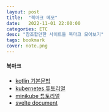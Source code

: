 ```yaml
---
layout: post
title:  "북마크 메모"
date:   2022-11-01 22:00:00
categories: ETC
desc: "참조할만한 사이트들 북마크 모아보기"
tags: bookmark
cover: note.png
---
```


#### 북마크

- [kotlin 기본문법][kotlin]
- [kubernetes 튜토리얼][kubetutorials]
- [minikube 튜토리얼][minikube]
- [svelte document][svelte]


[kotlin]: https://kotlinlang.org/docs/basic-syntax.html
[kubetutorials]: https://kubernetes.io/ko/docs/tutorials/kubernetes-basics/
[minikube]: https://minikube.sigs.k8s.io/docs/start/
[svelte]: https://svelte.dev/docs